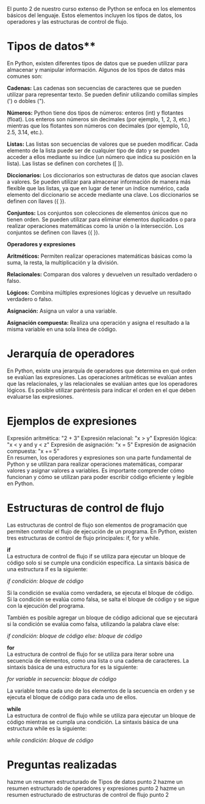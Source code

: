 El punto 2 de nuestro curso extenso de Python se enfoca en los elementos básicos del lenguaje. Estos elementos incluyen los tipos de datos, los operadores y las estructuras de control de flujo.

# Tipos de datos** 

 
En Python, existen diferentes tipos de datos que se pueden utilizar para almacenar y manipular información. Algunos de los tipos de datos más comunes son:

**Cadenas:** Las cadenas son secuencias de caracteres que se pueden utilizar para representar texto. Se pueden definir utilizando comillas simples (') o dobles (").

**Números:** Python tiene dos tipos de números: enteros (int) y flotantes (float). Los enteros son números sin decimales (por ejemplo, 1, 2, 3, etc.) mientras que los flotantes son números con decimales (por ejemplo, 1.0, 2.5, 3.14, etc.).

**Listas:** Las listas son secuencias de valores que se pueden modificar. Cada elemento de la lista puede ser de cualquier tipo de dato y se pueden acceder a ellos mediante su índice (un número que indica su posición en la lista). Las listas se definen con corchetes ([ ]).

**Diccionarios:** Los diccionarios son estructuras de datos que asocian claves a valores. Se pueden utilizar para almacenar información de manera más flexible que las listas, ya que en lugar de tener un índice numérico, cada elemento del diccionario se accede mediante una clave. Los diccionarios se definen con llaves ({ }).

**Conjuntos:** Los conjuntos son colecciones de elementos únicos que no tienen orden. Se pueden utilizar para eliminar elementos duplicados o para realizar operaciones matemáticas como la unión o la intersección. Los conjuntos se definen con llaves ({ }).

**Operadores y expresiones** 

**Aritméticos:** Permiten realizar operaciones matemáticas básicas como la suma, la resta, la multiplicación y la división.

**Relacionales:** Comparan dos valores y devuelven un resultado verdadero o falso.

**Lógicos:** Combina múltiples expresiones lógicas y devuelve un resultado verdadero o falso.

**Asignación:** Asigna un valor a una variable.

**Asignación compuesta:** Realiza una operación y asigna el resultado a la misma variable en una sola línea de código.

# Jerarquía de operadores
En Python, existe una jerarquía de operadores que determina en qué orden se evalúan las expresiones. Las operaciones aritméticas se evalúan antes que las relacionales, y las relacionales se evalúan antes que los operadores lógicos. Es posible utilizar paréntesis para indicar el orden en el que deben evaluarse las expresiones.

# Ejemplos de expresiones
Expresión aritmética: "2 + 3"
Expresión relacional: "x > y"
Expresión lógica: "x < y and y < z"
Expresión de asignación: "x = 5"
Expresión de asignación compuesta: "x += 5"  
En resumen, los operadores y expresiones son una parte fundamental de Python y se utilizan para realizar operaciones matemáticas, comparar valores y asignar valores a variables. Es importante comprender cómo funcionan y cómo se utilizan para poder escribir código eficiente y legible en Python.

# Estructuras de control de flujo
Las estructuras de control de flujo son elementos de programación que permiten controlar el flujo de ejecución de un programa. En Python, existen tres estructuras de control de flujo principales: if, for y while.

**if**  
La estructura de control de flujo if se utiliza para ejecutar un bloque de código solo si se cumple una condición específica. La sintaxis básica de una estructura if es la siguiente:

*if condición:*
    *bloque de código*

Si la condición se evalúa como verdadera, se ejecuta el bloque de código. Si la condición se evalúa como falsa, se salta el bloque de código y se sigue con la ejecución del programa.

También es posible agregar un bloque de código adicional que se ejecutará si la condición se evalúa como falsa, utilizando la palabra clave else:

*if condición:*
    *bloque de código*
*else:*
    *bloque de código*

**for**  
La estructura de control de flujo for se utiliza para iterar sobre una secuencia de elementos, como una lista o una cadena de caracteres. La sintaxis básica de una estructura for es la siguiente:

*for variable in secuencia:*
    *bloque de código*

La variable toma cada uno de los elementos de la secuencia en orden y se ejecuta el bloque de código para cada uno de ellos.

**while**  
La estructura de control de flujo while se utiliza para ejecutar un bloque de código mientras se cumpla una condición. La sintaxis básica de una estructura while es la siguiente:

*while condición:*
    *bloque de código*
    
# Preguntas realizadas
hazme un resumen estructurado de Tipos de datos punto 2 
hazme un resumen estructurado de operadores y expresiones punto 2 
hazme un resumen estructurado de estructuras de control de flujo punto 2 

